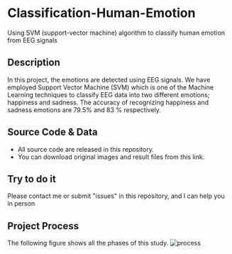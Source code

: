# Classification-Human-Emotion
Using SVM (support-vector machine) algorithm to classify human emotion from EEG signals
## Description
In this project, the emotions are detected using EEG signals. We have employed Support Vector Machine (SVM) which is one of the Machine Learning techniques to classify EEG data into two different emotions; happiness and sadness. The accuracy of recognizing happiness and sadness emotions are 79.5% and 83 % respectively. 
## Source Code & Data
* All source code are released in this repository.
* You can download original images and result files from this link.
## Try to do it
Please contact me or submit "issues" in this repository, and I can help you in person
## Project Process
The following figure shows all the phases of this study.
![process](https://user-images.githubusercontent.com/74077380/100549827-8e58ec00-328a-11eb-91e6-88c40f6e0cb2.png)


